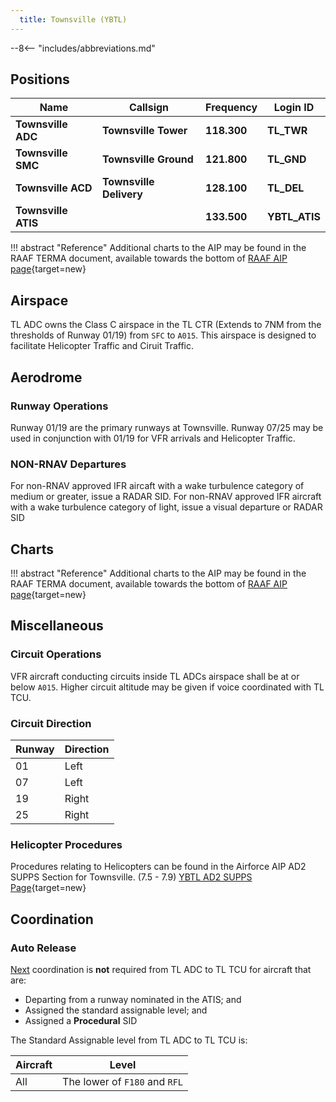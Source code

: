 ```yaml
---
  title: Townsville (YBTL)
---
```


--8<-- "includes/abbreviations.md"

## Positions

| Name               | Callsign       | Frequency        | Login ID              |
| ------------------ | -------------- | ---------------- | --------------------------------------|
| **Townsville ADC**    | **Townsville Tower**  | **118.300**         | **TL_TWR**        |
| **Townsville SMC**    | **Townsville Ground**  | **121.800**         | **TL_GND**        |
| **Townsville ACD**    | **Townsville Delivery**  | **128.100**         | **TL_DEL**       |
| **Townsville ATIS**    |   | **133.500**         | **YBTL_ATIS**       |

!!! abstract "Reference"
    Additional charts to the AIP may be found in the RAAF TERMA document, available towards the bottom of [RAAF AIP page](https://ais-af.airforce.gov.au/australian-aip){target=new}

## Airspace
TL ADC owns the Class C airspace in the TL CTR (Extends to 7NM from the thresholds of Runway 01/19) from `SFC` to `A015`. This airspace is designed to facilitate Helicopter Traffic and Ciruit Traffic.

## Aerodrome
### Runway Operations
Runway 01/19 are the primary runways at Townsville. 
Runway 07/25 may be used in conjunction with 01/19 for VFR arrivals and Helicopter Traffic. 

### NON-RNAV Departures
For non-RNAV approved IFR aircaft with a wake turbulence category of medium or greater, issue a RADAR SID.
For non-RNAV approved IFR aircraft with a wake turbulence category of light, issue a visual departure or RADAR SID

## Charts
!!! abstract "Reference"
    Additional charts to the AIP may be found in the RAAF TERMA document, available towards the bottom of [RAAF AIP page](https://ais-af.airforce.gov.au/australian-aip){target=new}

## Miscellaneous
### Circuit Operations
VFR aircraft conducting circuits inside TL ADCs airspace shall be at or below `A015`. Higher circuit altitude may be given if voice coordinated with TL TCU.

### Circuit Direction
| Runway | Direction |
| ------ | ----------|
| 01     | Left  |
| 07     | Left |
| 19     | Right |
| 25     | Right |

### Helicopter Procedures
Procedures relating to Helicopters can be found in the Airforce AIP AD2 SUPPS Section for Townsville. (7.5 - 7.9)
[YBTL AD2 SUPPS Page](https://ais-af.airforce.gov.au/sites/default/files/current-ad2/2309%20Townsville%20FIHA%20AD2%20SUPP.pdf){target=new}

## Coordination
### Auto Release  
[Next](../../controller-skills/coordination.md#next) coordination is **not** required from TL ADC to TL TCU for aircraft that are:  

- Departing from a runway nominated in the ATIS; and  
- Assigned the standard assignable level; and 
- Assigned a **Procedural** SID 

The Standard Assignable level from TL ADC to TL TCU is:

| Aircraft | Level |
| ------ | ------- |
| All | The lower of `F180` and `RFL` |